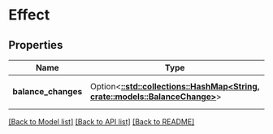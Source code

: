 # Effect

## Properties

Name | Type | Description | Notes
------------ | ------------- | ------------- | -------------
**balance_changes** | Option<[**::std::collections::HashMap<String, crate::models::BalanceChange>**](balance_change.md)> | Balance changes by asset | [optional]

[[Back to Model list]](../README.md#documentation-for-models) [[Back to API list]](../README.md#documentation-for-api-endpoints) [[Back to README]](../README.md)


